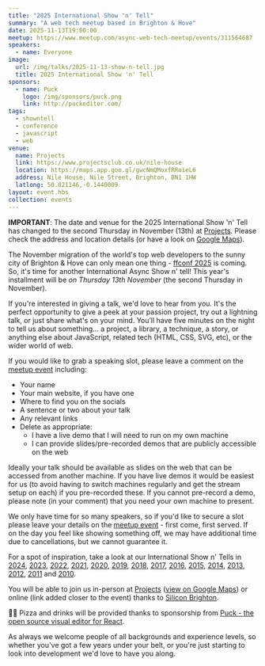 ```yaml
---
title: "2025 International Show 'n' Tell"
summary: "A web tech meetup based in Brighton & Hove"
date: 2025-11-13T19:00:00
meetup: https://www.meetup.com/async-web-tech-meetup/events/311564687
speakers:
  - name: Everyone
image:
  url: /img/talks/2025-11-13-show-n-tell.jpg
  title: 2025 International Show 'n' Tell
sponsors:
  - name: Puck
    logo: /img/sponsors/puck.png
    link: http://puckeditor.com/
tags:
  - showntell
  - conference
  - javascript
  - web
venue:
  name: Projects
  link: https://www.projectsclub.co.uk/nile-house
  location: https://maps.app.goo.gl/gwcNmQMoxfRRoieL6
  address: Nile House, Nile Street, Brighton, BN1 1HW​
  latlong: 50.821146,-0.1440009
layout: event.hbs
collection: events
---
```


**IMPORTANT**: The date and venue for the 2025 International Show 'n' Tell has changed to the second Thursday in November (13th) at [Projects][venue-link]. Please check the address and location details (or have a look on [Google Maps][venue-map]).

The November migration of the world's top web developers to the sunny city of Brighton & Hove can only mean one thing - [ffconf 2025](https://2025.ffconf.org/) is coming. So, it's time for another International Async Show n' tell! This year's installment will be _on Thursday 13th November_ (the second Thursday in November).

If you're interested in giving a talk, we'd love to hear from you. It's the perfect opportunity to give a peek at your passion project, try out a lightning talk, or just share what's on your mind. You’ll have five minutes on the night to tell us about something… a project, a library, a technique, a story, or anything else about JavaScript, related tech (HTML, CSS, SVG, etc), or the wider world of web.

If you would like to grab a speaking slot, please leave a comment on the [meetup event][meetup] including:

- Your name
- Your main website, if you have one
- Where to find you on the socials
- A sentence or two about your talk
- Any relevant links
- Delete as appropriate:
  - I have a live demo that I will need to run on my own machine
  - I can provide slides/pre-recorded demos that are publicly accessible on the web

Ideally your talk should be available as slides on the web that can be accessed from another machine. If you have live demos it would be easiest for us (to avoid having to switch machines regularly and get the stream setup on each) if you pre-recorded these. If you cannot pre-record a demo, please note (in your comment) that you need your own machine to present.

We only have time for so many speakers, so if you'd like to secure a slot please leave your details on the [meetup event][meetup] - first come, first served. If on the day you feel like showing something off, we may have additional time due to cancellations, but we cannot guarantee it.

For a spot of inspiration, take a look at our International Show n' Tells in [2024][showntell-2024], [2023][showntell-2023], [2022][showntell-2022], [2021][showntell-2021], [2020][showntell-2020], [2019][showntell-2019], [2018][showntell-2018], [2017][showntell-2017], [2016][showntell-2016], [2015][showntell-2015], [2014][showntell-2014], [2013][showntell-2013], [2012][showntell-2012], [2011][showntell-2011] and [2010][showntell-2010].

You will be able to join us in-person at [Projects][venue-link] ([view on Google Maps][venue-map]) or online (link added closer to the event) thanks to [Silicon Brighton](https://siliconbrighton.com/).

🍕🍻 Pizza and drinks will be provided thanks to sponsorship from [Puck - the open source visual editor for React](http://puckeditor.com/).

As always we welcome people of all backgrounds and experience levels, so whether you've got a few years under your belt, or you're just starting to look into development we'd love to have you along.

[showntell-2010]: http://asyncjs.com/showntell3/
[showntell-2011]: http://asyncjs.com/international2011/
[showntell-2012]: http://asyncjs.com/showntell-2012/
[showntell-2013]: http://asyncjs.com/showntell-2013/
[showntell-2014]: http://asyncjs.com/showntell-2014/
[showntell-2015]: http://asyncjs.com/showntell-2015/
[showntell-2016]: https://asyncjs.com/international-show-n-tell-2016/
[showntell-2017]: https://asyncjs.com/international-show-n-tell-2017/
[showntell-2018]: https://asyncjs.com/international-show-n-tell-2018/
[showntell-2019]: https://asyncjs.com/international-show-n-tell-2019/
[showntell-2020]: https://www.meetup.com/async-web-tech-meetup/events/271442327/
[showntell-2021]: https://www.meetup.com/async-web-tech-meetup/events/281637443/
[showntell-2022]: https://www.meetup.com/async-web-tech-meetup/events/289172125/
[showntell-2023]: https://www.meetup.com/async-web-tech-meetup/events/296340782/
[showntell-2024]: https://www.meetup.com/async-web-tech-meetup/events/304061584
[meetup]: https://www.meetup.com/async-web-tech-meetup/events/311564687
[venue-link]: https://www.projectsclub.co.uk/nile-house
[venue-map]: https://maps.app.goo.gl/gwcNmQMoxfRRoieL6
